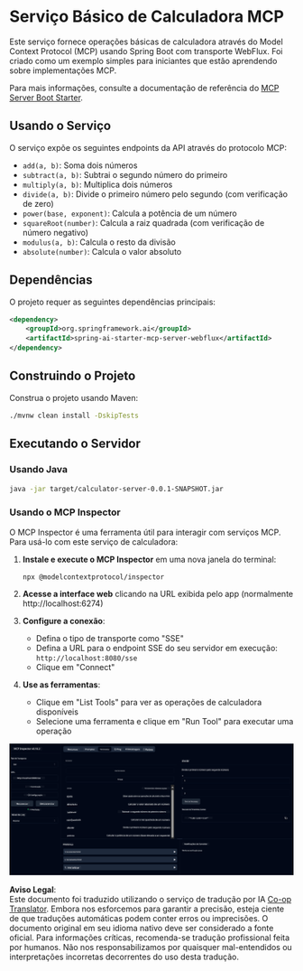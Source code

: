 <!--
CO_OP_TRANSLATOR_METADATA:
{
  "original_hash": "ed9cab32cc67c12d8969b407aa47100a",
  "translation_date": "2025-06-11T09:31:51+00:00",
  "source_file": "03-GettingStarted/01-first-server/solution/java/README.md",
  "language_code": "br"
}
-->
# Serviço Básico de Calculadora MCP

Este serviço fornece operações básicas de calculadora através do Model Context Protocol (MCP) usando Spring Boot com transporte WebFlux. Foi criado como um exemplo simples para iniciantes que estão aprendendo sobre implementações MCP.

Para mais informações, consulte a documentação de referência do [MCP Server Boot Starter](https://docs.spring.io/spring-ai/reference/api/mcp/mcp-server-boot-starter-docs.html).


## Usando o Serviço

O serviço expõe os seguintes endpoints da API através do protocolo MCP:

- `add(a, b)`: Soma dois números
- `subtract(a, b)`: Subtrai o segundo número do primeiro
- `multiply(a, b)`: Multiplica dois números
- `divide(a, b)`: Divide o primeiro número pelo segundo (com verificação de zero)
- `power(base, exponent)`: Calcula a potência de um número
- `squareRoot(number)`: Calcula a raiz quadrada (com verificação de número negativo)
- `modulus(a, b)`: Calcula o resto da divisão
- `absolute(number)`: Calcula o valor absoluto

## Dependências

O projeto requer as seguintes dependências principais:

```xml
<dependency>
    <groupId>org.springframework.ai</groupId>
    <artifactId>spring-ai-starter-mcp-server-webflux</artifactId>
</dependency>
```

## Construindo o Projeto

Construa o projeto usando Maven:
```bash
./mvnw clean install -DskipTests
```

## Executando o Servidor

### Usando Java

```bash
java -jar target/calculator-server-0.0.1-SNAPSHOT.jar
```

### Usando o MCP Inspector

O MCP Inspector é uma ferramenta útil para interagir com serviços MCP. Para usá-lo com este serviço de calculadora:

1. **Instale e execute o MCP Inspector** em uma nova janela do terminal:
   ```bash
   npx @modelcontextprotocol/inspector
   ```

2. **Acesse a interface web** clicando na URL exibida pelo app (normalmente http://localhost:6274)

3. **Configure a conexão**:
   - Defina o tipo de transporte como "SSE"
   - Defina a URL para o endpoint SSE do seu servidor em execução: `http://localhost:8080/sse`
   - Clique em "Connect"

4. **Use as ferramentas**:
   - Clique em "List Tools" para ver as operações de calculadora disponíveis
   - Selecione uma ferramenta e clique em "Run Tool" para executar uma operação

![MCP Inspector Screenshot](../../../../../../translated_images/tool.40e180a7b0d0fe2067cf96435532b01f63f7f8619d6b0132355a04b426b669ac.br.png)

**Aviso Legal**:  
Este documento foi traduzido utilizando o serviço de tradução por IA [Co-op Translator](https://github.com/Azure/co-op-translator). Embora nos esforcemos para garantir a precisão, esteja ciente de que traduções automáticas podem conter erros ou imprecisões. O documento original em seu idioma nativo deve ser considerado a fonte oficial. Para informações críticas, recomenda-se tradução profissional feita por humanos. Não nos responsabilizamos por quaisquer mal-entendidos ou interpretações incorretas decorrentes do uso desta tradução.